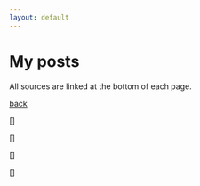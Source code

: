 ```yaml
---
layout: default
---
```


# My posts

All sources are linked at the bottom of each page.



[back](./index.md)

[]

[]

[]

[]
